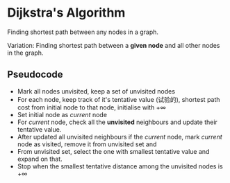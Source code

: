 # Dijkstra's Algorithm

Finding shortest path between any nodes in a graph.

Variation: Finding shortest path between a **given node** and all other nodes in the graph.

## Pseudocode
- Mark all nodes unvisited, keep a set of unvisited nodes
- For each node, keep track of it's tentative value (试验的), shortest path cost from initial node to that node, initialise with $+\infty$
- Set initial node as *current* node
- For *current* node, check all the **unvisited** neighbours and update their tentative value.
- After updated all unvisited neighbours if the *current* node, mark *current* node as visited, remove it from unvisited set and
- From unvisited set, select the one with smallest tentative value and expand on that.
- Stop when the smallest tentative distance among the unvisited nodes is $+\infty$